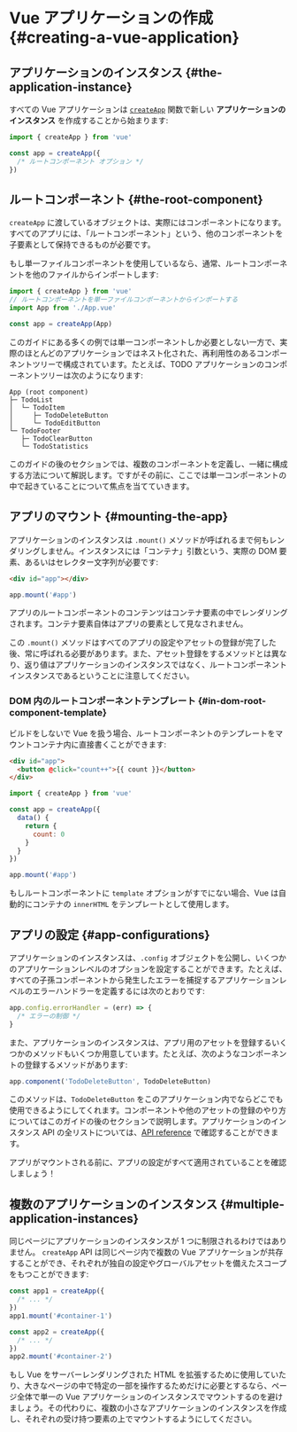 # Vue アプリケーションの作成 {#creating-a-vue-application}

## アプリケーションのインスタンス {#the-application-instance}

すべての Vue アプリケーションは [`createApp`](/api/application#createapp) 関数で新しい **アプリケーションのインスタンス** を作成することから始まります:

```js
import { createApp } from 'vue'

const app = createApp({
  /* ルートコンポーネント オプション */
})
```

## ルートコンポーネント {#the-root-component}

`createApp` に渡しているオブジェクトは、実際にはコンポーネントになります。すべてのアプリには、「ルートコンポーネント」という、他のコンポーネントを子要素として保持できるものが必要です。

もし単一ファイルコンポーネントを使用しているなら、通常、ルートコンポーネントを他のファイルからインポートします:

```js
import { createApp } from 'vue'
// ルートコンポーネントを単一ファイルコンポーネントからインポートする
import App from './App.vue'

const app = createApp(App)
```

このガイドにある多くの例では単一コンポーネントしか必要としない一方で、実際のほとんどのアプリケーションではネスト化された、再利用性のあるコンポーネントツリーで構成されています。たとえば、TODO アプリケーションのコンポーネントツリーは次のようになります:

```
App (root component)
├─ TodoList
│  └─ TodoItem
│     ├─ TodoDeleteButton
│     └─ TodoEditButton
└─ TodoFooter
   ├─ TodoClearButton
   └─ TodoStatistics
```

このガイドの後のセクションでは、複数のコンポーネントを定義し、一緒に構成する方法について解説します。ですがその前に、ここでは単一コンポーネントの中で起きていることについて焦点を当てていきます。

## アプリのマウント {#mounting-the-app}

アプリケーションのインスタンスは `.mount()` メソッドが呼ばれるまで何もレンダリングしません。インスタンスには「コンテナ」引数という、実際の DOM 要素、あるいはセレクター文字列が必要です:

```html
<div id="app"></div>
```

```js
app.mount('#app')
```

アプリのルートコンポーネントのコンテンツはコンテナ要素の中でレンダリングされます。コンテナ要素自体はアプリの要素として見なされません。

この `.mount()` メソッドはすべてのアプリの設定やアセットの登録が完了した後、常に呼ばれる必要があります。また、アセット登録をするメソッドとは異なり、返り値はアプリケーションのインスタンスではなく、ルートコンポーネントインスタンスであるということに注意してください。

### DOM 内のルートコンポーネントテンプレート {#in-dom-root-component-template}

ビルドをしないで Vue を扱う場合、ルートコンポーネントのテンプレートをマウントコンテナ内に直接書くことができます:

```html
<div id="app">
  <button @click="count++">{{ count }}</button>
</div>
```

```js
import { createApp } from 'vue'

const app = createApp({
  data() {
    return {
      count: 0
    }
  }
})

app.mount('#app')
```

もしルートコンポーネントに `template` オプションがすでにない場合、Vue は自動的にコンテナの `innerHTML` をテンプレートとして使用します。

## アプリの設定 {#app-configurations}

アプリケーションのインスタンスは、`.config` オブジェクトを公開し、いくつかのアプリケーションレベルのオプションを設定することができます。たとえば、すべての子孫コンポーネントから発生したエラーを捕捉するアプリケーションレベルのエラーハンドラーを定義するには次のとおりです:

```js
app.config.errorHandler = (err) => {
  /* エラーの制御 */
}
```

また、アプリケーションのインスタンスは、アプリ用のアセットを登録するいくつかのメソッドもいくつか用意しています。たとえば、次のようなコンポーネントの登録するメソッドがあります:

```js
app.component('TodoDeleteButton', TodoDeleteButton)
```

このメソッドは、`TodoDeleteButton` をこのアプリケーション内でならどこでも使用できるようにしてくれます。コンポーネントや他のアセットの登録のやり方についてはこのガイドの後のセクションで説明します。アプリケーションのインスタンス API の全リストについては、[API reference](/api/application) で確認することができます。

アプリがマウントされる前に、アプリの設定がすべて適用されていることを確認しましょう！

## 複数のアプリケーションのインスタンス {#multiple-application-instances}

同じページにアプリケーションのインスタンスが 1 つに制限されるわけではありません。 `createApp` API は同じページ内で複数の Vue アプリケーションが共存することができ、それぞれが独自の設定やグローバルアセットを備えたスコープをもつことができます:

```js
const app1 = createApp({
  /* ... */
})
app1.mount('#container-1')

const app2 = createApp({
  /* ... */
})
app2.mount('#container-2')
```

もし Vue をサーバーレンダリングされた HTML を拡張するために使用していたり、大きなページの中で特定の一部を操作するためだけに必要とするなら、ページ全体で単一の Vue アプリケーションのインスタンスでマウントするのを避けましょう。その代わりに、複数の小さなアプリケーションのインスタンスを作成し、それぞれの受け持つ要素の上でマウントするようにしてください。
